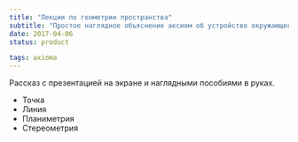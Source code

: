 ```yaml
---
title: "Лекции по геометрии пространства"
subtitle: "Простое наглядное объяснение аксиом об устройстве окружающего пространства: от точки до Платоновых тел и далее"
date: 2017-04-06
status: product

tags: axioma
---
```


Рассказ с презентацией на экране и наглядными пособиями в руках.

- Точка
- Линия
- Планиметрия
- Стереометрия
